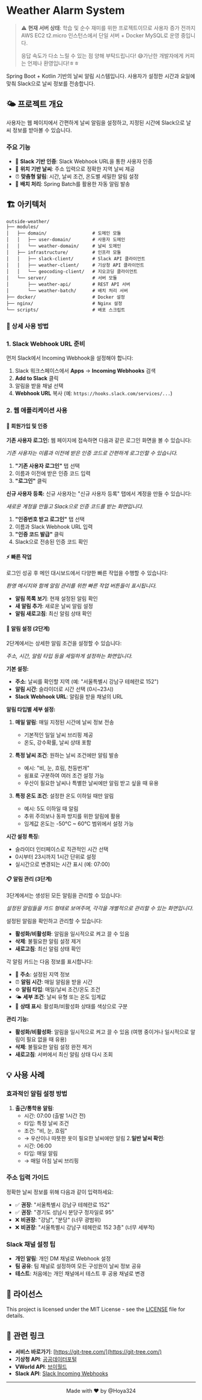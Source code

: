 # Weather Alarm System

> ⚠️ **현재 서버 상태**: 학습 및 순수 재미를 위한 프로젝트이므로 사용자 증가 전까지 AWS EC2 t2.micro 인스턴스에서 단일 서버 + Docker MySQL로 운영 중입니다.
>
> 응답 속도가 다소 느릴 수 있는 점 양해 부탁드립니다! 😅가난한 개발자에게 커피는 언제나 환영입니다!ㅎㅎ

Spring Boot + Kotlin 기반의 날씨 알림 시스템입니다. 사용자가 설정한 시간과 요일에 맞춰 Slack으로 날씨 정보를 전송합니다.

## 🌤️ 프로젝트 개요

사용자는 웹 페이지에서 간편하게 날씨 알림을 설정하고, 지정된 시간에 Slack으로 날씨 정보를 받아볼 수 있습니다.

### 주요 기능

- 🔐 **Slack 기반 인증**: Slack Webhook URL을 통한 사용자 인증
- 📍 **위치 기반 날씨**: 주소 입력으로 정확한 지역 날씨 제공
- ⏰ **맞춤형 알림**: 시간, 날씨 조건, 온도별 세밀한 알림 설정
- 🔄 **배치 처리**: Spring Batch를 활용한 자동 알림 발송

## 🏗️ 아키텍처

```
outside-weather/
├── modules/
│   ├── domain/                 # 도메인 모듈
│   │   ├── user-domain/        # 사용자 도메인
│   │   └── weather-domain/     # 날씨 도메인
│   ├── infrastructure/         # 인프라 모듈
│   │   ├── slack-client/       # Slack API 클라이언트
│   │   ├── weather-client/     # 기상청 API 클라이언트
│   │   └── geocoding-client/   # 지오코딩 클라이언트
│   └── server/                 # 서버 모듈
│       ├── weather-api/        # REST API 서버
│       └── weather-batch/      # 배치 처리 서버
├── docker/                     # Docker 설정
├── nginx/                      # Nginx 설정
└── scripts/                    # 배포 스크립트
```

### 📱 상세 사용 방법

### 1. Slack Webhook URL 준비

먼저 Slack에서 Incoming Webhook을 설정해야 합니다:

1. Slack 워크스페이스에서 **Apps** → **Incoming Webhooks** 검색
2. **Add to Slack** 클릭
3. 알림을 받을 채널 선택
4. **Webhook URL** 복사 (예: `https://hooks.slack.com/services/...`)

### 2. 웹 애플리케이션 사용

#### 🔐 회원가입 및 인증

**기존 사용자 로그인:**
웹 페이지에 접속하면 다음과 같은 로그인 화면을 볼 수 있습니다:

*기존 사용자는 이름과 이전에 받은 인증 코드로 간편하게 로그인할 수 있습니다.*

1. **"기존 사용자 로그인"** 탭 선택
2. 이름과 이전에 받은 인증 코드 입력
3. **"로그인"** 클릭

**신규 사용자 등록:**
신규 사용자는 "신규 사용자 등록" 탭에서 계정을 만들 수 있습니다:

*새로운 계정을 만들고 Slack으로 인증 코드를 받는 화면입니다.*

1. **"인증번호 받고 로그인"** 탭 선택
2. 이름과 Slack Webhook URL 입력
3. **"인증 코드 발급"** 클릭
4. Slack으로 전송된 인증 코드 확인

#### ⚡ 빠른 작업

로그인 성공 후 메인 대시보드에서 다양한 빠른 작업을 수행할 수 있습니다:

*환영 메시지와 함께 알림 관리를 위한 빠른 작업 버튼들이 표시됩니다.*

- **알림 목록 보기**: 현재 설정된 알림 확인
- **새 알림 추가**: 새로운 날씨 알림 설정
- **알림 새로고침**: 최신 알림 상태 확인

#### 🔔 알림 설정 (2단계)

2단계에서는 상세한 알림 조건을 설정할 수 있습니다:

*주소, 시간, 알림 타입 등을 세밀하게 설정하는 화면입니다.*

**기본 설정:**

- **주소**: 날씨를 확인할 지역 (예: "서울특별시 강남구 테헤란로 152")
- **알림 시간**: 슬라이더로 시간 선택 (0시~23시)
- **Slack Webhook URL**: 알림을 받을 채널의 URL

**알림 타입별 세부 설정:**

1. **매일 알림**: 매일 지정된 시간에 날씨 정보 전송
    - 기본적인 일일 날씨 브리핑 제공
    - 온도, 강수확률, 날씨 상태 포함

2. **특정 날씨 조건**: 원하는 날씨 조건에만 알림 발송
    - 예시: "비, 눈, 흐림, 천둥번개"
    - 쉼표로 구분하여 여러 조건 설정 가능
    - 우산이 필요한 날씨나 특별한 날씨에만 알림 받고 싶을 때 유용

3. **특정 온도 조건**: 설정한 온도 이하일 때만 알림
    - 예시: 5도 이하일 때 알림
    - 추위 주의보나 동파 방지를 위한 알림에 활용
    - 임계값 온도는 -50°C ~ 60°C 범위에서 설정 가능

**시간 설정 특징:**

- 슬라이더 인터페이스로 직관적인 시간 선택
- 0시부터 23시까지 1시간 단위로 설정
- 실시간으로 변경되는 시간 표시 (예: 07:00)

#### 📋 알림 관리 (3단계)

3단계에서는 생성된 모든 알림을 관리할 수 있습니다:

*설정된 알림들을 카드 형태로 보여주며, 각각을 개별적으로 관리할 수 있는 화면입니다.*

설정된 알림을 확인하고 관리할 수 있습니다:

- **활성화/비활성화**: 알림을 일시적으로 켜고 끌 수 있음
- **삭제**: 불필요한 알림 설정 제거
- **새로고침**: 최신 알림 상태 확인

각 알림 카드는 다음 정보를 표시합니다:

- 📍 **주소**: 설정된 지역 정보
- ⏰ **알림 시간**: 매일 알림을 받을 시간
- ⚙️ **알림 타입**: 매일/날씨 조건/온도 조건
- 🌤️ **세부 조건**: 날씨 유형 또는 온도 임계값
- 🔄 **상태 표시**: 활성화/비활성화 상태를 색상으로 구분

**관리 기능:**

- **활성화/비활성화**: 알림을 일시적으로 켜고 끌 수 있음 (여행 중이거나 일시적으로 알림이 필요 없을 때 유용)
- **삭제**: 불필요한 알림 설정 완전 제거
- **새로고침**: 서버에서 최신 알림 상태 다시 조회

## 💡 사용 사례

### 효과적인 알림 설정 방법

1. **출근/통학용 알림**:
    - 시간: 07:00 (출발 1시간 전)
    - 타입: 특정 날씨 조건
    - 조건: "비, 눈, 흐림"
    - → 우산이나 따뜻한 옷이 필요한 날씨에만 알림
      2.**일반 날씨 확인**:
    - 시간: 06:00
    - 타입: 매일 알림
    - → 매일 아침 날씨 브리핑

### 주소 입력 가이드

정확한 날씨 정보를 위해 다음과 같이 입력하세요:

- ✅ **권장**: "서울특별시 강남구 테헤란로 152"
- ✅ **권장**: "경기도 성남시 분당구 정자일로 95"
- ❌ **비권장**: "강남", "분당" (너무 광범위)
- ❌ **비권장**: "서울특별시 강남구 테헤란로 152 3층" (너무 세부적)

### Slack 채널 설정 팁

- **개인 알림**: 개인 DM 채널로 Webhook 설정
- **팀 공유**: 팀 채널로 설정하여 모든 구성원이 날씨 정보 공유
- **테스트**: 처음에는 개인 채널에서 테스트 후 공용 채널로 변경

## 📄 라이선스

This project is licensed under the MIT License - see the [LICENSE](LICENSE) file for details.

## 🔗 관련 링크

- **서비스 바로가기**: [https://git-tree.com/](https://git-tree.com/)
- **기상청 API**: [공공데이터포털](https://www.data.go.kr)
- **VWorld API**: [브이월드](https://www.vworld.kr)
- **Slack API**: [Slack Incoming Webhooks](https://api.slack.com/messaging/webhooks)

---

<div align="center">
Made with ❤️ by @Hoya324
</div>
